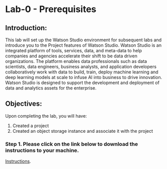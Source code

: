 # Lab-0 - Prerequisites

## Introduction:

This lab will set up the Watson Studio environment for subsequent labs and introduce you to the Project features of Watson Studio. Watson Studio is an integrated platform of tools, services, data, and meta-data to help companies and agencies accelerate their shift to be data driven organizations. The platform enables data professionals such as data scientists, data engineers, business analysts, and application developers collaboratively work with data to build, train, deploy machine learning and deep learning models at scale to infuse AI into business to drive innovation. Watson Studio is designed to support the development and deployment of data and analytics assets for the enterprise.

## Objectives:

Upon completing the lab, you will have:

1. Created a project
1. Created an object storage instance and associate it with the project

### Step 1. Please click on the link below to download the instructions to your machine.

[Instructions](https://github.com/bleonardb3/Think2020/raw/main/Lab-0-Prerequisites/CreateProjectv1.1.pdf).
